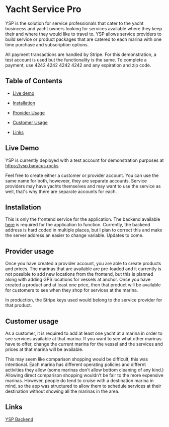# Yacht Service Pro

YSP is the solution for service professionals that cater to the yacht busincess and yacht owners looking for services available where they keep their and where they would like to travel to. YSP allows service providers to build service or product packages that are catered to each marina with one time purchase and subscription options.

All payment transactions are handled by Stripe. For this demonstration, a test account is used but the functionality is the same. To complete a payment, use 4242 4242 4242 4242 and any expiration and zip code.

## Table of Contents

* [Live demo](#live-demo)

* [Installation](#installation)

* [Provider Usage](#provider-usage)

* [Customer Usage](#customer-usage)

* [Links](#links)

## Live Demo

YSP is currently deployed with a test account for demonstration purposes at https://ysp.baracus.rocks

Feel free to create either a customer or provider account. You can use the same name for both, howeveer, they are separate accounts. Service providers may have yachts themselves and may want to use the service as well, that's why there are separate accounts for each.
## Installation

This is only the frontend service for the application. The backend available [here](https://github.com/technicholy/YachtServicePro-backend) is required for the application to function. Currently, the backend address is hard coded in multiple places, but I plan to correct this and make the server address an easier to change variable. Updates to come.
## Provider usage

Once you have created a provider account, you are able to create products and prices. The marinas that are available are pre-loaded and it currently is not possible to add new locations from the frontend, but this is planned along with adding GPS locations for vessels at anchor. Once you have created a product and at least one price, then that product will be available for customers to see when they shop for services at the marina.

In production, the Stripe keys used would belong to the service provider for that product.
## Customer usage

As a customer, it is required to add at least one yacht at a marina in order to see services available at that marina. If you want to see what other marinas have to offer, change the current marina for the vessel and the services and prices at that marina will be available. 

This may seem like comparison shopping would be difficult, this was intentional. Each marina has different operating policies and differnt activities they allow (some marinas don't allow bottom cleaning of any kind.) Allowing direct comparison shopping wouldn't be fair to the more expensive marinas. However, people do tend to cruise with a destination marina in mind, so the app was structured to allow them to schedule services at their destination without showing all the marinas in the area.

## Links

[YSP Backend](https://github.com/technicholy/YachtServicePro-backend)

